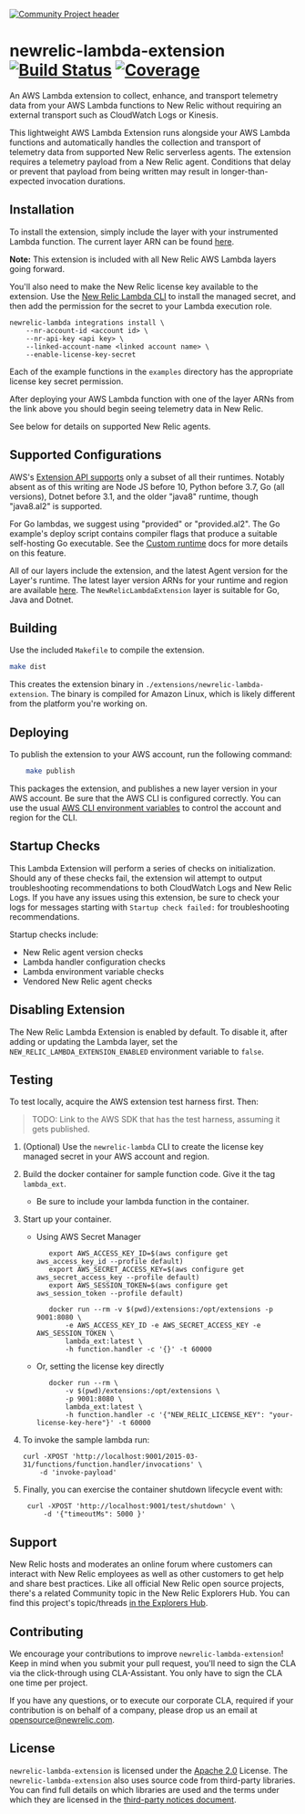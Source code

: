 [![Community Project header](https://github.com/newrelic/opensource-website/raw/master/src/images/categories/Community_Project.png)](https://opensource.newrelic.com/oss-category/#community-project)

# newrelic-lambda-extension [![Build Status](https://circleci.com/gh/newrelic/newrelic-lambda-extension.svg?style=svg)](https://circleci.com/gh/newrelic/newrelic-lambda-extension) [![Coverage](https://codecov.io/gh/newrelic/newrelic-lambda-extension/branch/main/graph/badge.svg?token=T73UEDVA5K)](https://codecov.io/gh/newrelic/newrelic-lambda-extension)

An AWS Lambda extension to collect, enhance, and transport telemetry data from your AWS Lambda functions to New Relic without requiring an external transport such as CloudWatch Logs or Kinesis.

This lightweight AWS Lambda Extension runs alongside your AWS Lambda functions and automatically handles the collection and transport of telemetry data from
supported New Relic serverless agents. The extension requires a telemetry payload from a New Relic agent. Conditions that delay or prevent that payload from being written may result in longer-than-expected invocation durations.

## Installation

To install the extension, simply include the layer with your instrumented
Lambda function. The current layer ARN can be found [here][3].

[3]: https://layers.newrelic-external.com

**Note:** This extension is included with all New Relic AWS Lambda layers going forward.

You'll also need to make the New Relic license key available to the extension. Use the [New Relic Lambda CLI][4]
to install the managed secret, and then add the permission for the secret to your Lambda execution role.

[4]: https://github.com/newrelic/newrelic-lambda-cli

    newrelic-lambda integrations install \
        --nr-account-id <account id> \
        --nr-api-key <api key> \
        --linked-account-name <linked account name> \
        --enable-license-key-secret

Each of the example functions in the `examples` directory has the appropriate license key secret permission. 

After deploying your AWS Lambda function with one of the layer ARNs from the
link above you should begin seeing telemetry data in New Relic.

See below for details on supported New Relic agents.

## Supported Configurations

AWS's [Extension API supports](https://docs.aws.amazon.com/lambda/latest/dg/runtimes-extensions-api.html) only a subset 
of all their runtimes. Notably absent as of this writing are Node JS before 10, Python before 3.7, Go (all versions), 
Dotnet before 3.1, and the older "java8" runtime, though "java8.al2" is supported.

For Go lambdas, we suggest using "provided" or "provided.al2". The Go example's deploy script contains compiler flags
that produce a suitable self-hosting Go executable. See the [Custom runtime](https://docs.aws.amazon.com/lambda/latest/dg/runtimes-custom.html)
docs for more details on this feature. 

All of our layers include the extension, and the latest Agent version for the Layer's runtime. The latest 
layer version ARNs for your runtime and region are available [here](https://layers.newrelic-external.com/). The 
`NewRelicLambdaExtension` layer is suitable for Go, Java and Dotnet.

## Building

Use the included `Makefile` to compile the extension. 

```sh
make dist
```

This creates the extension binary in `./extensions/newrelic-lambda-extension`. The binary is compiled for Amazon Linux, which is likely different from the platform you're working on.

## Deploying

To publish the extension to your AWS account, run the following command:

```sh
    make publish
```

This packages the extension, and publishes a new layer version in your AWS account. Be sure that the AWS CLI is configured correctly. You can use the usual [AWS CLI environment variables](https://docs.aws.amazon.com/cli/latest/userguide/cli-configure-envvars.html) to control the account and region for the CLI.

## Startup Checks

This Lambda Extension will perform a series of checks on initialization. Should any of
these checks fail, the extension wil attempt to output troubleshooting recommendations to both
CloudWatch Logs and New Relic Logs. If you have any issues using this extension, be sure
to check your logs for messages starting with `Startup check failed:` for
troubleshooting recommendations.

Startup checks include:

* New Relic agent version checks
* Lambda handler configuration checks
* Lambda environment variable checks
* Vendored New Relic agent checks

## Disabling Extension

The New Relic Lambda Extension is enabled by default. To disable it, after adding or
updating the Lambda layer, set the `NEW_RELIC_LAMBDA_EXTENSION_ENABLED` environment
variable to `false`.

## Testing

To test locally, acquire the AWS extension test harness first. Then:

>TODO: Link to the AWS SDK that has the test harness, assuming it gets published.

1. (Optional) Use the `newrelic-lambda` CLI to create the license key managed secret in your AWS account and region.
2. Build the docker container for sample function code. Give it the tag `lambda_ext`.
   - Be sure to include your lambda function in the container.
3. Start up your container.

   - Using AWS Secret Manager
   
            export AWS_ACCESS_KEY_ID=$(aws configure get aws_access_key_id --profile default)
            export AWS_SECRET_ACCESS_KEY=$(aws configure get aws_secret_access_key --profile default)
            export AWS_SESSION_TOKEN=$(aws configure get aws_session_token --profile default)
    
            docker run --rm -v $(pwd)/extensions:/opt/extensions -p 9001:8080 \
                -e AWS_ACCESS_KEY_ID -e AWS_SECRET_ACCESS_KEY -e AWS_SESSION_TOKEN \
                lambda_ext:latest \
                -h function.handler -c '{}' -t 60000

   - Or, setting the license key directly
   
            docker run --rm \
                -v $(pwd)/extensions:/opt/extensions \
                -p 9001:8080 \
                lambda_ext:latest \
                -h function.handler -c '{"NEW_RELIC_LICENSE_KEY": "your-license-key-here"}' -t 60000

4. To invoke the sample lambda run: 
   
       curl -XPOST 'http://localhost:9001/2015-03-31/functions/function.handler/invocations' \
           -d 'invoke-payload'

5. Finally, you can exercise the container shutdown lifecycle event with:

        curl -XPOST 'http://localhost:9001/test/shutdown' \
            -d '{"timeoutMs": 5000 }'

## Support

New Relic hosts and moderates an online forum where customers can interact with New Relic employees as well as other customers to get help and share best practices. Like all official New Relic open source projects, there's a related Community topic in the New Relic Explorers Hub. You can find this project's topic/threads [in the Explorers Hub](https://discuss.newrelic.com/t/new-relic-lambda-extension/111715).

## Contributing

We encourage your contributions to improve `newrelic-lambda-extension`! Keep in mind when you submit your pull request, you'll need to sign the CLA via the click-through using CLA-Assistant. You only have to sign the CLA one time per project.

If you have any questions, or to execute our corporate CLA, required if your contribution is on behalf of a company,  please drop us an email at opensource@newrelic.com.

## License
`newrelic-lambda-extension` is licensed under the [Apache 2.0](http://apache.org/licenses/LICENSE-2.0.txt) License. The `newrelic-lambda-extension` also uses source code from third-party libraries. You can find full details on which libraries are used and the terms under which they are licensed in the [third-party notices document](THIRD_PARTY_NOTICES.md).
